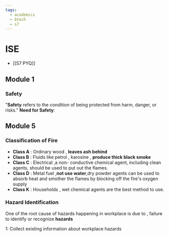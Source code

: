 ```yaml
---
tags:
  - academics
  - btech
  - s7
---
```

# ISE
- [[S7 PYQ]]

## Module 1 

### Safety 
"**Safety** refers to the condition of being protected from harm, danger, or risks."
**Need for Safety**:  
## Module 5
### Classification of Fire 
- **Class A**  : Ordinary wood , **leaves ash behind**
- **Class B** : Fluids like petrol , karosine , **produce thick black smoke**
- **Class C** : Electrical ,a non- conductive chemical agent, including clean agents, should be used to put out the flames.
- **Class D** : Metal fuel ,**not use water**,dry powder agents can be used to absorb heat and smother the flames by blocking  off the fire's oxygen supply
- **Class K** : Households , wet chemical  agents are the best method to use. 
### Hazard Identification

One of the root cause of hazards happening in workplace is due to , failure to identify or recognize **hazards**

1: Collect existing information about workplace hazards

